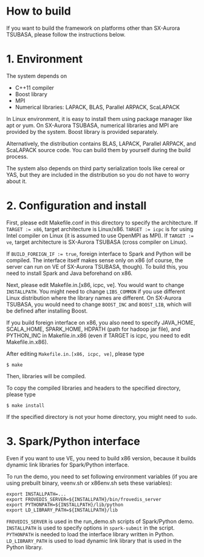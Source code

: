 How to build
===

If you want to build the framework on platforms other than SX-Aurora
TSUBASA, please follow the instructions below.

# 1. Environment

The system depends on 

- C++11 compiler
- Boost library
- MPI
- Numerical libraries: LAPACK, BLAS, Parallel ARPACK, ScaLAPACK

In Linux environment, it is easy to install them using package manager
like apt or yum. 
On SX-Aurora TSUBASA, numerical libraries and MPI are provided by the
system. Boost library is provided separately. 

Alternatively, the distribution contains BLAS, LAPACK, Parallel
ARPACK, and ScaLAPACK source code. You can build them by yourself
during the build process.

The system also depends on third party serialization tools like cereal
or YAS, but they are included in the distribution so you do not have
to worry about it.

# 2. Configuration and install

First, please edit Makefile.conf in this directory to specify the
architecture. If `TARGET := x86`, target architecture is Linux/x86.
`TARGET := icpc` is for using Intel compiler on Linux (it is assumed
to use OpenMPI as MPI). If `TARGET := ve`, target architecture is
SX-Aurora TSUBASA (cross compiler on Linux). 

If `BUILD_FOREIGN_IF := true`, foreign interface to Spark and Python
will be compiled. The interface itself makes sense only on x86 (of
course, the server can run on VE of SX-Aurora TSUBASA, though). To
build this, you need to install Spark and Java beforehand on x86. 

Next, please edit Makefile.in.[x86, icpc, ve]. You would want to
change `INSTALLPATH`. You might need to change `LIBS_COMMON` if you
use different Linux distribution where the library names are
different. On SX-Aurora TSUBASA, you would need to change `BOOST_INC`
and `BOOST_LIB`, which will be defined after installing Boost.

If you build foreign interface on x86, you also need to specify 
JAVA_HOME, SCALA_HOME, SPARK_HOME, HDPATH (path for hadoop jar file),
and PYTHON_INC in Makefile.in.x86 (even if TARGET is icpc, you need to
edit Makefile.in.x86).

After editing `Makefile.in.[x86, icpc, ve]`, please type

    $ make

Then, libraries will be compiled.

To copy the compiled libraries and headers to the specified directory,
please type

    $ make install

If the specified directory is not your home directory, you might need
to `sudo`. 

# 3. Spark/Python interface

Even if you want to use VE, you need to build x86 version, because it
builds dynamic link libraries for Spark/Python interface.

To run the demo, you need to set following environment variables
(if you are using prebuilt binary, veenv.sh or x86env.sh sets these
variables): 

    export INSTALLPATH=...
    export FROVEDIS_SERVER=${INSTALLPATH}/bin/frovedis_server
    export PYTHONPATH=${INSTALLPATH}/lib/python
    export LD_LIBRARY_PATH=${INSTALLPATH}/lib

`FROVEDIS_SERVER` is used in the run_demo.sh scripts of Spark/Python demo.
`INSTALLPATH` is used to specify options in `spark-submit` in the
script. `PYTHONPATH` is needed to load the interface library written
in Python. `LD_LIBRARY_PATH` is used to load dynamic link library that
is used in the Python library.
